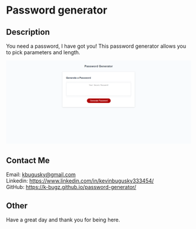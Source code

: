 # Password generator

## Description

You need a password, I have got you! This password generator allows you to pick parameters and length. 

![picture of deployed site](images/rmIMG1.png)

<!-- Links to your social media accounts -->
## Contact Me
Email: kbugusky@gmail.com <br>
Linkedin: https://www.linkedin.com/in/kevinbugusky333454/ <br>
GitHub: https://k-bugz.github.io/password-generator/

## Other 

Have a great day and thank you for being here. 
